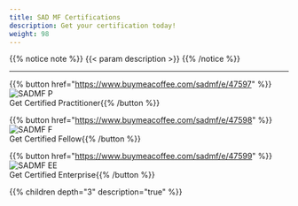 ```yaml
---
title: SAD MF Certifications
description: Get your certification today!
weight: 98
---
```


{{% notice note %}}
{{< param description >}}
{{% /notice %}}

---

 {{% button href="https://www.buymeacoffee.com/sadmf/e/47597" %}}![SADMF P](/images/sad-certified-sm.png)<br>Get Certified Practitioner{{% /button %}}

 {{% button href="https://www.buymeacoffee.com/sadmf/e/47598" %}}![SADMF F](/images/sad-fellow-sm.png)<br>Get Certified Fellow{{% /button %}}

 {{% button href="https://www.buymeacoffee.com/sadmf/e/47599" %}}![SADMF EE](/images/sadmf-logo-sm.png)<br>Get Certified Enterprise{{% /button %}}

{{% children depth="3" description="true" %}}
